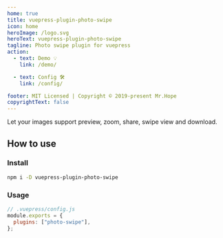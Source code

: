 ```yaml
---
home: true
title: vuepress-plugin-photo-swipe
icon: home
heroImage: /logo.svg
heroText: vuepress-plugin-photo-swipe
tagline: Photo swipe plugin for vuepress
action:
  - text: Demo 💡
    link: /demo/

  - text: Config 🛠
    link: /config/

footer: MIT Licensed | Copyright © 2019-present Mr.Hope
copyrightText: false
---
```


Let your images support preview, zoom, share, swipe view and download.

## How to use

### Install

```bash
npm i -D vuepress-plugin-photo-swipe
```

### Usage

```js
// .vuepress/config.js
module.exports = {
  plugins: ["photo-swipe"],
};
```
